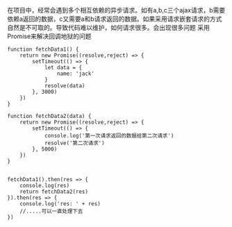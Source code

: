 在项目中，经常会遇到多个相互依赖的异步请求。如有a,b,c三个ajax请求，b需要依赖a返回的数据，c又需要a和b请求返回的数据。如果采用请求嵌套请求的方式自然是不可取的。导致代码难以维护，如何请求很多。会出现很多问题
采用Promise来解决回调地狱的问题

```JS
function fetchData1() {
    return new Promise((resolve,reject) => {
        setTimeout(() => {
            let data = {
                name: 'jack'
            }
            resolve(data)
        }, 3000)
    })
}

function fetchData2(data) {
    return new Promise((resolve,reject) => {
        setTimeout(() => {
            console.log('第一次请求返回的数据给第二次请求')
            resolve('第二次请求')
        }, 5000)
    })
}


fetchData1().then(res => {
    console.log(res)
    return fetchData2(res)
}).then(res => {
    console.log('res: ' + res)
    //.....可以一直处理下去
})
```

